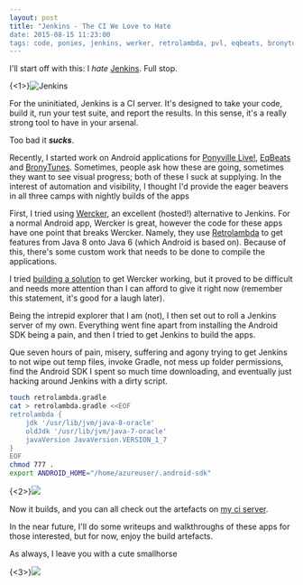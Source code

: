```yaml
---
layout: post
title: "Jenkins - The CI We Love to Hate
date: 2015-08-15 11:23:00
tags: code, ponies, jenkins, werker, retrolambda, pvl, eqbeats, bronytunes, android
---
```

I'll start off with this: I _hate_ [Jenkins](http://jenkins-ci.org/). Full stop.

<!-- break -->

{<1>}![Jenkins](/content/images/2014/Aug/jenkins_logo.png)

For the uninitiated, Jenkins is a CI server. It's designed to take your code, build it, run your test suite, and report the results. In this sense, it's a really strong tool to have in your arsenal.

Too bad it ___sucks___.

Recently, I started work on Android applications for [Ponyville Live!](https://ponyvillelive.com/), [EqBeats](https://eqbeats.org/) and [BronyTunes](https://bronytunes.com/). Sometimes, people ask how these are going, sometimes they want to see visual progress; both of these I suck at supplying. In the interest of automation and visibility, I thought I'd provide the eager beavers in all three camps with nightly builds of the apps

First, I tried using [Wercker](http://wercker.com/), an excellent (hosted!) alternative to Jenkins. For a normal Android app, Wercker is great, however the code for these apps have one point that breaks Wercker. Namely, they use [Retrolambda](https://github.com/orfjackal/retrolambda) to get features from Java 8 onto Java 6 (which Android is based on). Because of this, there's some custom work that needs to be done to compile the applications.

I tried [building a solution](https://github.com/berwyn/werker-retrolambda) to get Wercker working, but it proved to be difficult and needs more attention than I can afford to give it right now (remember this statement, it's good for a laugh later).

Being the intrepid explorer that I am (not), I then set out to roll a Jenkins server of my own. Everything went fine apart from installing the Android SDK being a pain, and then I tried to get Jenkins to build the apps.

Que seven hours of pain, misery, suffering and agony trying to get Jenkins to not wipe out temp files, invoke Gradle, not mess up folder permissions, find the Android SDK I spent so much time downloading, and eventually just hacking around Jenkins with a dirty script.

```bash
touch retrolambda.gradle
cat > retrolambda.gradle <<EOF
retrolambda {
    jdk '/usr/lib/jvm/java-8-oracle'
    oldJdk '/usr/lib/jvm/java-7-oracle'
    javaVersion JavaVersion.VERSION_1_7
}
EOF
chmod 777 .
export ANDROID_HOME="/home/azureuser/.android-sdk"
```

{<2>}![](/content/images/2014/Aug/mlfw5804_16094.gif)

Now it builds, and you can all check out the artefacts on [my ci server](http://ci.codeweaver.so/job/Neigh/).

In the near future, I'll do some writeups and walkthroughs of these apps for those interested, but for now, enjoy the build artefacts.

As always, I leave you with a cute smallhorse

{<3>}![](/content/images/2014/Aug/new_cttzranvas_by_dragonfoxgirl_d77c66d.png)